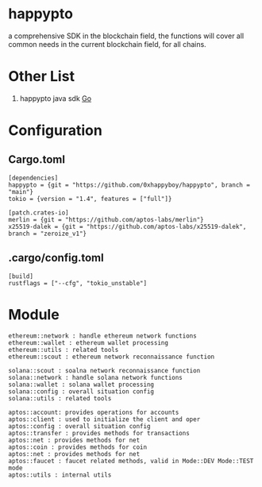 # happypto
a comprehensive SDK in the blockchain field, the functions will cover all common needs in the current blockchain field, for all chains. 
# Other List
1. happypto java sdk [Go](https://github.com/0xhappyboy/happypto-j/tree/main)
# Configuration
## Cargo.toml
```
[dependencies]
happypto = {git = "https://github.com/0xhappyboy/happypto", branch = "main"}
tokio = {version = "1.4", features = ["full"]}

[patch.crates-io]
merlin = {git = "https://github.com/aptos-labs/merlin"}
x25519-dalek = {git = "https://github.com/aptos-labs/x25519-dalek", branch = "zeroize_v1"}
```
## .cargo/config.toml
```
[build]
rustflags = ["--cfg", "tokio_unstable"]
```
# Module
```
ethereum::network : handle ethereum network functions
ethereum::wallet : ethereum wallet processing
ethereum::utils : related tools
ethereum::scout : ethereum network reconnaissance function

solana::scout : soalna network reconnaissance function
solana::network : handle solana network functions
solana::wallet : solana wallet processing
solana::config : overall situation config
solana::utils : related tools

aptos::account: provides operations for accounts
aptos::client : used to initialize the client and oper
aptos::config : overall situation config
aptos::transfer : provides methods for transactions
aptos::net : provides methods for net
aptos::coin : provides methods for coin
aptos::net : provides methods for net
aptos::faucet : faucet related methods, valid in Mode::DEV Mode::TEST mode
aptos::utils : internal utils
```